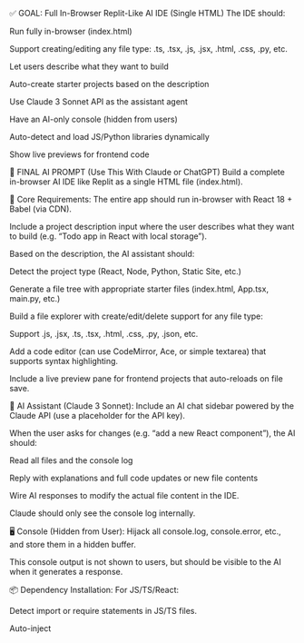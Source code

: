 ✅ GOAL: Full In-Browser Replit-Like AI IDE (Single HTML)
The IDE should:

Run fully in-browser (index.html)

Support creating/editing any file type: .ts, .tsx, .js, .jsx, .html, .css, .py, etc.

Let users describe what they want to build

Auto-create starter projects based on the description

Use Claude 3 Sonnet API as the assistant agent

Have an AI-only console (hidden from users)

Auto-detect and load JS/Python libraries dynamically

Show live previews for frontend code

🧾 FINAL AI PROMPT (Use This With Claude or ChatGPT)
Build a complete in-browser AI IDE like Replit as a single HTML file (index.html).

🔧 Core Requirements:
The entire app should run in-browser with React 18 + Babel (via CDN).

Include a project description input where the user describes what they want to build (e.g. “Todo app in React with local storage”).

Based on the description, the AI assistant should:

Detect the project type (React, Node, Python, Static Site, etc.)

Generate a file tree with appropriate starter files (index.html, App.tsx, main.py, etc.)

Build a file explorer with create/edit/delete support for any file type:

Support .js, .jsx, .ts, .tsx, .html, .css, .py, .json, etc.

Add a code editor (can use CodeMirror, Ace, or simple textarea) that supports syntax highlighting.

Include a live preview pane for frontend projects that auto-reloads on file save.

🧠 AI Assistant (Claude 3 Sonnet):
Include an AI chat sidebar powered by the Claude API (use a placeholder for the API key).

When the user asks for changes (e.g. “add a new React component”), the AI should:

Read all files and the console log

Reply with explanations and full code updates or new file contents

Wire AI responses to modify the actual file content in the IDE.

Claude should only see the console log internally.

🖥 Console (Hidden from User):
Hijack all console.log, console.error, etc., and store them in a hidden buffer.

This console output is not shown to users, but should be visible to the AI when it generates a response.

📦 Dependency Installation:
For JS/TS/React:

Detect import or require statements in JS/TS files.

Auto-inject <script src="https://unpkg.com/[pkg]"> for each package.

For Python:

Use Pyodide to run Python in the browser.

Use micropip to install packages (e.g., pandas, requests).

Console output from Pyodide should also be sent to the AI.

💡 Supported Languages:
JavaScript (.js)

TypeScript (.ts)

React (.jsx, .tsx)

HTML/CSS

Python (.py)

JSON, text, config files

⚙️ Technologies to Use:
React 18 via CDN

Babel for JSX/TSX

Lucide or Heroicons for icons

Pyodide for Python runtime

CodeMirror or Ace Editor (optional)

Modern responsive layout with Tailwind or vanilla CSS

🧪 Testing:
All code runs in-browser

No backend/server required

Claude modifies files, adds new features, and can read logs

Keep everything in one single HTML file. No external servers or Node.js required.
